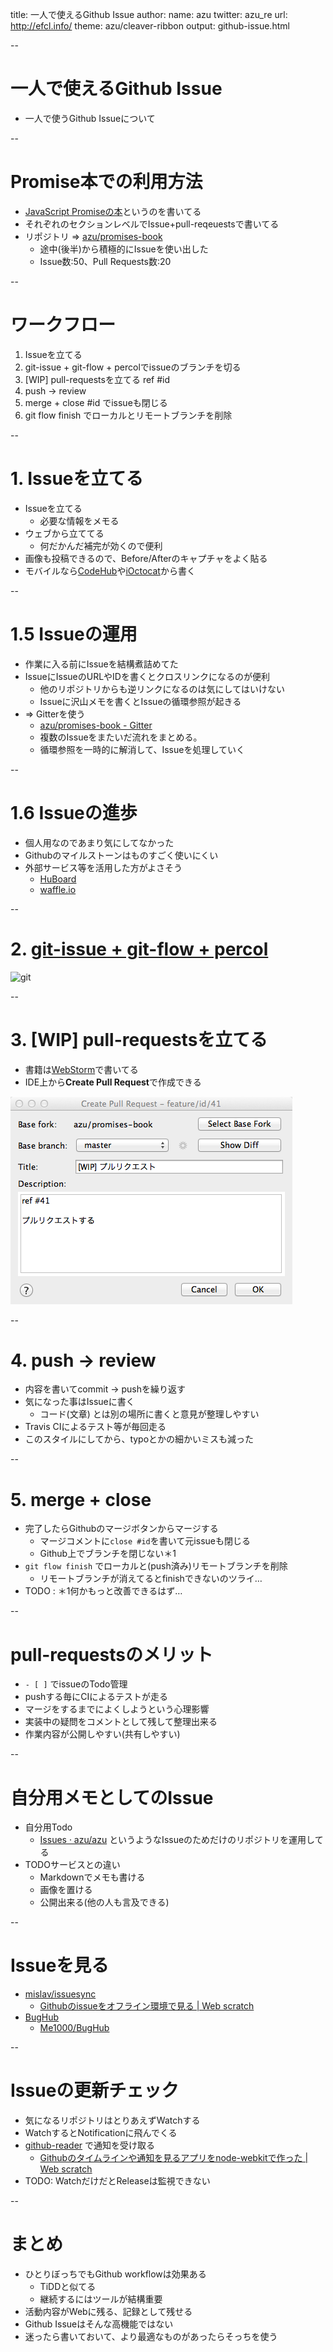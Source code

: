 title: 一人で使えるGithub Issue
author:
  name: azu
  twitter: azu_re
  url: http://efcl.info/
theme: azu/cleaver-ribbon
output: github-issue.html

--

# 一人で使えるGithub Issue

* 一人で使うGithub Issueについて

--

# Promise本での利用方法

* [JavaScript Promiseの本](http://azu.github.io/promises-book/ "JavaScript Promiseの本")というのを書いてる
* それぞれのセクションレベルでIssue+pull-reqeuestsで書いてる
* リポジトリ => [azu/promises-book](https://github.com/azu/Promises-book "azu/promises-book")
	* 途中(後半)から積極的にIssueを使い出した
	* Issue数:50、Pull Requests数:20

--

# ワークフロー

1. Issueを立てる
2. git-issue + git-flow + percolでissueのブランチを切る
3. [WIP] pull-requestsを立てる ref #id
4. push -> review
5. merge + close #id でissueも閉じる
6. git flow finish でローカルとリモートブランチを削除

--

# 1. Issueを立てる

* Issueを立てる
	* 必要な情報をメモる
* ウェブから立ててる
	* 何だかんだ補完が効くので便利
* 画像も投稿できるので、Before/Afterのキャプチャをよく貼る
* モバイルなら[CodeHub](http://codehub-app.com/ "CodeHub")や[iOctocat](http://ioctocat.com/ "iOctocat")から書く

--

# 1.5 Issueの運用

* 作業に入る前にIssueを結構煮詰めてた
* IssueにIssueのURLやIDを書くとクロスリンクになるのが便利
	* 他のリポジトリからも逆リンクになるのは気にしてはいけない
	* Issueに沢山メモを書くとIssueの循環参照が起きる
* => Gitterを使う
	* [azu/promises-book - Gitter](https://gitter.im/azu/promises-book "azu/promises-book - Gitter")
	* 複数のIssueをまたいだ流れをまとめる。
	* 循環参照を一時的に解消して、Issueを処理していく

--

# 1.6 Issueの進歩

* 個人用なのであまり気にしてなかった
* Githubのマイルストーンはものすごく使いにくい
* 外部サービス等を活用した方がよさそう
	* [HuBoard](https://huboard.com/ "HuBoard")
	* [waffle.io](https://waffle.io/ "waffle.io")

--

# 2. [git-issue + git-flow + percol](https://gist.github.com/azu/d3fb5f970e4ff945ead4 "git-issue + git-flow + percol")

![git](img/git-issue-flow.gif)

--

# 3. [WIP] pull-requestsを立てる

* 書籍は[WebStorm](http://www.jetbrains.com/webstorm/ "WebStorm")で書いてる
* IDE上から**Create Pull Request**で作成できる

![create pull-req](img/webstorm_create_pull-request.png)

--

# 4. push -> review

* 内容を書いてcommit -> pushを繰り返す
* 気になった事はIssueに書く
	* コード(文章) とは別の場所に書くと意見が整理しやすい
* Travis CIによるテスト等が毎回走る
* このスタイルにしてから、typoとかの細かいミスも減った

--

#  5. merge + close

* 完了したらGithubのマージボタンからマージする
	* マージコメントに`close #id`を書いて元issueも閉じる
	* Github上でブランチを閉じない＊1
* `git flow finish` でローカルと(push済み)リモートブランチを削除
	* リモートブランチが消えてるとfinishできないのツライ…
* TODO : ＊1何かもっと改善できるはず…

--

# pull-requestsのメリット

- `- [ ]` でissueのTodo管理
- pushする毎にCIによるテストが走る
- マージをするまでによくしようという心理影響
- 実装中の疑問をコメントとして残して整理出来る
- 作業内容が公開しやすい(共有しやすい)

--

# 自分用メモとしてのIssue

- 自分用Todo
	- [Issues · azu/azu](https://github.com/azu/azu/issues?state=open "Issues · azu/azu") というようなIssueのためだけのリポジトリを運用してる
- TODOサービスとの違い
	- Markdownでメモも書ける
	- 画像を置ける
	- 公開出来る(他の人も言及できる)

--

# Issueを見る

- [mislav/issuesync](https://github.com/mislav/issuesync "mislav/issuesync")
	- [Githubのissueをオフライン環境で見る | Web scratch](http://efcl.info/2014/0521/res3908/ "Githubのissueをオフライン環境で見る | Web scratch")
- [BugHub](http://bughubapp.com/ "BugHub")
	- [Me1000/BugHub](https://github.com/Me1000/BugHub "Me1000/BugHub")

--

# Issueの更新チェック

* 気になるリポジトリはとりあえずWatchする
* WatchするとNotificationに飛んでくる
* [github-reader](https://github.com/azu/github-reader "github-reader") で通知を受け取る
	* [Githubのタイムラインや通知を見るアプリをnode-webkitで作った | Web scratch](http://efcl.info/2014/0430/res3872/ "Githubのタイムラインや通知を見るアプリをnode-webkitで作った | Web scratch")
* TODO: WatchだけだとReleaseは監視できない


--

# まとめ

* ひとりぼっちでもGithub workflowは効果ある
	* TiDDと似てる
	* 継続するにはツールが結構重要
* 活動内容がWebに残る、記録として残せる
* Github Issueはそんな高機能ではない
* 迷ったら書いておいて、より最適なものがあったらそっちを使う

